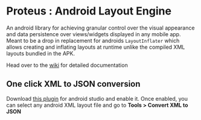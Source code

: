 Proteus : Android Layout Engine
=====================

An android library for achieving granular control over the visual appearance and data persistence over views/widgets displayed in any mobile app. Meant to be a drop in replacement for androids `LayoutInflater` which allows creating and inflating layouts at runtime unlike the compiled XML layouts bundled in the APK.

Head over to the [wiki](https://github.com/Flipkart/proteus/wiki) for detailed documentation

One click XML to JSON conversion
--------------------------------
Download [this plugin](https://github.com/Flipkart/android-studio-layoutengine-plugin/blob/master/Plugin/Plugin.jar) for android studio and enable it. Once enabled, you can select any android XML layout file and go to **Tools > Convert XML to JSON**
